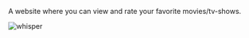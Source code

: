 A website where you can view and rate your favorite movies/tv-shows.

![whisper](https://user-images.githubusercontent.com/110153700/194727150-21db87ed-3145-4f23-8ae0-d6555edb5231.JPG)
